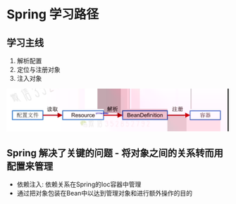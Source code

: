 # Spring 学习路径
## 学习主线
1. 解析配置
2. 定位与注册对象
3. 注入对象
<img src = "./pics/20201026232603.png"/>

## Spring 解决了关键的问题 - 将对象之间的关系转而用配置来管理
+ 依赖注入: 依赖关系在Spring的Ioc容器中管理
+ 通过把对象包装在Bean中以达到管理对象和进行额外操作的目的
